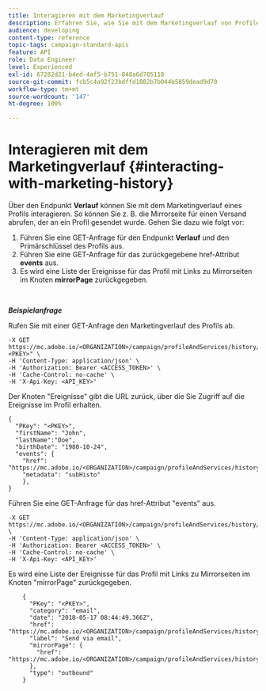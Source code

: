 ```yaml
---
title: Interagieren mit dem Marketingverlauf
description: Erfahren Sie, wie Sie mit dem Marketingverlauf von Profilen interagieren können.
audience: developing
content-type: reference
topic-tags: campaign-standard-apis
feature: API
role: Data Engineer
level: Experienced
exl-id: 67282d21-b4ed-4af5-b751-848a6d705118
source-git-commit: fcb5c4a92f23bdffd1082b7b044b5859dead9d70
workflow-type: tm+mt
source-wordcount: '147'
ht-degree: 100%

---
```


# Interagieren mit dem Marketingverlauf {#interacting-with-marketing-history}

Über den Endpunkt **Verlauf** können Sie mit dem Marketingverlauf eines Profils interagieren.
So können Sie z. B. die Mirrorseite für einen Versand abrufen, der an ein Profil gesendet wurde. Gehen Sie dazu wie folgt vor:

1. Führen Sie eine GET-Anfrage für den Endpunkt **Verlauf** und den Primärschlüssel des Profils aus.
1. Führen Sie eine GET-Anfrage für das zurückgegebene href-Attribut **events** aus.
1. Es wird eine Liste der Ereignisse für das Profil mit Links zu Mirrorseiten im Knoten **mirrorPage** zurückgegeben.

<br/>

***Beispielanfrage***

Rufen Sie mit einer GET-Anfrage den Marketingverlauf des Profils ab.

```
-X GET https://mc.adobe.io/<ORGANIZATION>/campaign/profileAndServices/history/"<PKEY>" \
-H 'Content-Type: application/json' \
-H 'Authorization: Bearer <ACCESS_TOKEN>' \
-H 'Cache-Control: no-cache' \
-H 'X-Api-Key: <API_KEY>'
```

Der Knoten &quot;Ereignisse&quot; gibt die URL zurück, über die Sie Zugriff auf die Ereignisse im Profil erhalten.

```
{
  "PKey": "<PKEY>",
  "firstName": "John",
  "lastName":"Doe",
  "birthDate": "1980-10-24",
  "events": {
    "href": "https://mc.adobe.io/<ORGANIZATION>/campaign/profileAndServices/history/<PKEY>/events/",
    "metadata": "subHisto"
    },
}
```

Führen Sie eine GET-Anfrage für das href-Attribut &quot;events&quot; aus.

```
-X GET https://mc.adobe.io/<ORGANIZATION>/campaign/profileAndServices/history/<PKEY>/events \
-H 'Content-Type: application/json' \
-H 'Authorization: Bearer <ACCESS_TOKEN>' \
-H 'Cache-Control: no-cache' \
-H 'X-Api-Key: <API_KEY>'
```

Es wird eine Liste der Ereignisse für das Profil mit Links zu Mirrorseiten im Knoten &quot;mirrorPage&quot; zurückgegeben.

```
    {
      "PKey": "<PKEY>",
      "category": "email",
      "date": "2018-05-17 08:44:49.366Z",
      "href": "https://mc.adobe.io/<ORGANIZATION>/campaign/profileAndServices/history/<PKEY>/events/<PKEY>",
      "label": "Send via email",
      "mirrorPage": {
        "href": "https://mc.adobe.io/<ORGANIZATION>/campaign/profileAndServices/history/<PKEY>/events/<PKEY>/mirrorPage/"
      },
      "type": "outbound"
    }
```
